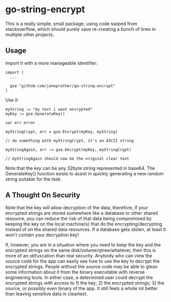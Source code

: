 # go-string-encrypt

This is a really simple, small package, using code swiped from stackoverflow,
which should purely save re-creating a bunch of lines in multiple other
projects.

## Usage

Import it with a more manageable identifier:

```
import (
  ...

  gse "github.com/janeprather/go-string-encrypt"
)
```

Use it:

```
myString := "my text i want encrypted"
myKey := gse.GenerateKey()

var err error

myStringCrypt, err = gse.Encrypt(myKey, myString)

// do something with myStringCrypt, it's an ASCII string

myStringAgain, err := gse.Decrypt(myKey, myStringCrypt)

// myStringAgain should now be the original clear text
```

Note that the _key_ can be any 32byte string represented in base64.  The
GenerateKey() function exists to assist in quickly generating a new random
string suitable for the task.

## A Thought On Security

Note that the key will allow decryption of the data, therefore, if your
encrypted strings are stored somewhere like a database or other shared resource,
you can reduce the risk of that data being compromised by keeping the key
on the local machine(s) that do the encrypting/decrypting instead of on the shared
data resources.  If a database gets stolen, at least it won't contain your
decryption key!

If, however, you are in a situation where you need to keep the key and the
encrypted strings on the same disk/volume/qtree/whatever, then this is more
of an obfuscation than real security. Anybody who can view the source code
for the app can easily see how to use the key to decrypt the encrypted strings.
People without the source code may be able to glean some information about it
from the binary executable with reverse engineering tools.  In either case,
a determined user could decrypt the encrypted strings with access to 1) the
key; 2) the encrypted strings; 3) the source, or possibly even binary of the
app.  It still feels a whole lot better than leaving sensitive data in
cleartext.
